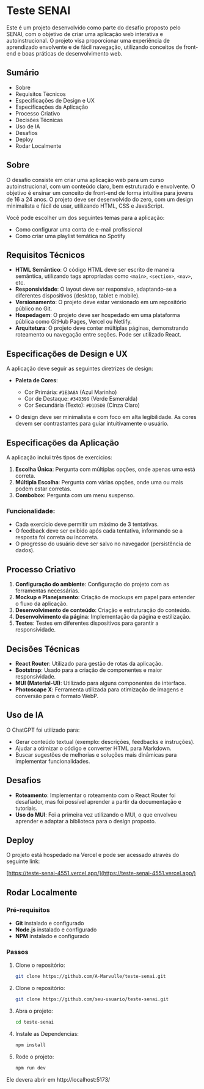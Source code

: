 # Teste SENAI

Este é um projeto desenvolvido como parte do desafio proposto pelo SENAI, com o objetivo de criar uma aplicação web interativa e autoinstrucional. O projeto visa proporcionar uma experiência de aprendizado envolvente e de fácil navegação, utilizando conceitos de front-end e boas práticas de desenvolvimento web.

## Sumário

- Sobre
- Requisitos Técnicos
- Especificações de Design e UX
- Especificações da Aplicação
- Processo Criativo
- Decisões Técnicas
- Uso de IA
- Desafios
- Deploy
- Rodar Localmente

## Sobre

O desafio consiste em criar uma aplicação web para um curso autoinstrucional, com um conteúdo claro, bem estruturado e envolvente. O objetivo é ensinar um conceito de front-end de forma intuitiva para jovens de 16 a 24 anos. O projeto deve ser desenvolvido do zero, com um design minimalista e fácil de usar, utilizando HTML, CSS e JavaScript.

Você pode escolher um dos seguintes temas para a aplicação:
- Como configurar uma conta de e-mail profissional
- Como criar uma playlist temática no Spotify

## Requisitos Técnicos

- **HTML Semântico**: O código HTML deve ser escrito de maneira semântica, utilizando tags apropriadas como `<main>`, `<section>`, `<nav>`, etc.
- **Responsividade**: O layout deve ser responsivo, adaptando-se a diferentes dispositivos (desktop, tablet e mobile).
- **Versionamento**: O projeto deve estar versionado em um repositório público no Git.
- **Hospedagem**: O projeto deve ser hospedado em uma plataforma pública como GitHub Pages, Vercel ou Netlify.
- **Arquitetura**: O projeto deve conter múltiplas páginas, demonstrando roteamento ou navegação entre seções. Pode ser utilizado React.
  
## Especificações de Design e UX

A aplicação deve seguir as seguintes diretrizes de design:
- **Paleta de Cores**:
  - Cor Primária: `#1E3A8A` (Azul Marinho)
  - Cor de Destaque: `#34D399` (Verde Esmeralda)
  - Cor Secundária (Texto): `#D1D5DB` (Cinza Claro)
  
- O design deve ser minimalista e com foco em alta legibilidade. As cores devem ser contrastantes para guiar intuitivamente o usuário.

## Especificações da Aplicação

A aplicação inclui três tipos de exercícios:
1. **Escolha Única**: Pergunta com múltiplas opções, onde apenas uma está correta.
2. **Múltipla Escolha**: Pergunta com várias opções, onde uma ou mais podem estar corretas.
3. **Combobox**: Pergunta com um menu suspenso.

### Funcionalidade:
- Cada exercício deve permitir um máximo de 3 tentativas.
- O feedback deve ser exibido após cada tentativa, informando se a resposta foi correta ou incorreta.
- O progresso do usuário deve ser salvo no navegador (persistência de dados).

## Processo Criativo

1. **Configuração do ambiente**: Configuração do projeto com as ferramentas necessárias.
2. **Mockup e Planejamento**: Criação de mockups em papel para entender o fluxo da aplicação.
3. **Desenvolvimento de conteúdo**: Criação e estruturação do conteúdo.
4. **Desenvolvimento da página**: Implementação da página e estilização.
5. **Testes**: Testes em diferentes dispositivos para garantir a responsividade.

## Decisões Técnicas

- **React Router**: Utilizado para gestão de rotas da aplicação.
- **Bootstrap**: Usado para a criação de componentes e maior responsividade.
- **MUI (Material-UI)**: Utilizado para alguns componentes de interface.
- **Photoscape X**: Ferramenta utilizada para otimização de imagens e conversão para o formato WebP.

## Uso de IA

O ChatGPT foi utilizado para:
- Gerar conteúdo textual (exemplo: descrições, feedbacks e instruções).
- Ajudar a otimizar o código e converter HTML para Markdown.
- Buscar sugestões de melhorias e soluções mais dinâmicas para implementar funcionalidades.

## Desafios

- **Roteamento**: Implementar o roteamento com o React Router foi desafiador, mas foi possível aprender a partir da documentação e tutoriais.
- **Uso do MUI**: Foi a primeira vez utilizando o MUI, o que envolveu aprender e adaptar a biblioteca para o design proposto.

## Deploy

O projeto está hospedado na Vercel e pode ser acessado através do seguinte link:

[https://teste-senai-4551.vercel.app/](https://teste-senai-4551.vercel.app/)

## Rodar Localmente

### Pré-requisitos

- **Git** instalado e configurado
- **Node.js** instalado e configurado
- **NPM** instalado e configurado

### Passos

1. Clone o repositório:
   ```bash
   git clone https://github.com/A-Marvulle/teste-senai.git

2. Clone o repositório:
   ```bash
   git clone https://github.com/seu-usuario/teste-senai.git

3. Abra o projeto:
   ```bash
   cd teste-senai

4. Instale as Dependencias:
   ```bash
   npm install

5. Rode o projeto:
   ```bash
   npm run dev

Ele devera abrir em http://localhost:5173/